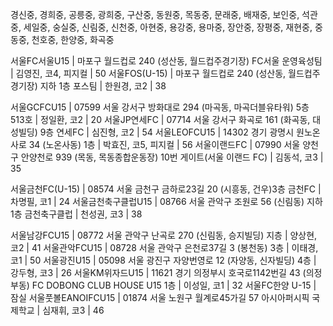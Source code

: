경신중, 경희중, 공릉중, 광희중, 구산중, 동원중, 목동중, 문래중, 배재중, 보인중, 석관중, 세일중, 숭실중, 신림중, 신천중, 아현중, 용강중, 용마중, 장안중, 장평중, 재현중, 중동중, 천호중, 한양중, 화곡중

서울FC서울U15 | 마포구 월드컵로 240 (성산동, 월드컵주경기장) FC서울 운영육성팀 | 김영진, 코4, 피지컬 | 50
서울FOS(U-15) | 마포구 월드컵로 240 (성산동, 월드컵주경기장) 지하 1층 포스팀 | 한원경, 코2 | 38


서울GCFCU15 | 07599 서울 강서구 방화대로 294 (마곡동, 마곡더블유타워) 5층 513호 | 정일환, 코2 | 20
서울JP연세FC | 07714 서울 강서구 화곡로 161 (화곡동, 대성빌딩) 9층 연세FC | 심진형, 코2 | 54
서울LEOFCU15 | 14302 경기 광명시 원노온사로 34 (노온사동) 1층 | 박효진, 코5, 피지컬 | 56
서울이랜드FC | 07990 서울 양천구 안양천로 939 (목동, 목동종합운동장) 10번 게이트(서울 이랜드 FC) | 김동석, 코3 | 35


서울금천FC(U-15) | 08574 서울 금천구 금하로23길 20 (시흥동, 건우)3층 금천FC | 차명필, 코1 | 24 
서울금천축구클럽U15 | 08766 서울 관악구 조원로 56 (신림동) 지하1층 금천축구클럽 | 천성권, 코3 | 38 


서울남강FCU15 | 08772 서울 관악구 난곡로 270 (신림동, 승지빌딩) 지층 | 양상현, 코2 | 41 
서울관악FCU15 | 08728 서울 관악구 은천로37길 3 (봉천동)  3층 | 이태경, 코1 | 50
서울광진U15 | 05098 서울 광진구 자양번영로 12 (자양동, 신자빌딩) 4층 | 강두형, 코3 | 26
서울KM위자드U15 | 11621 경기 의정부시 호국로1142번길 43 (의정부동) FC DOBONG CLUB HOUSE U15 1층 | 이성일, 코1 | 32
서울FC한양 U-15 | 잠실
서울풋볼EANOIFCU15 | 01874 서울 노원구 월계로45가길 57 아시아퍼시픽 국제학교 | 심재휘, 코3 | 46
